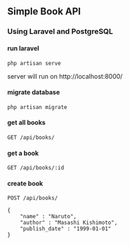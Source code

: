 ## Simple Book API
### Using Laravel and PostgreSQL

#### run laravel

```
php artisan serve
```

server will run on http://localhost:8000/

#### migrate database

```
php artisan migrate
```

#### get all books

```http
GET /api/books/
```

#### get a book

```http
GET /api/books/:id
```

#### create book

```http
POST /api/books/

{
    "name" : "Naruto",
    "author" : "Masashi Kishimoto",
    "publish_date" : "1999-01-01"
}
```
